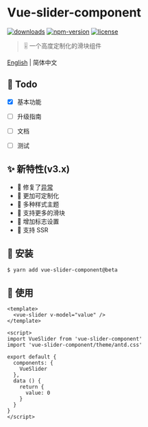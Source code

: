 # Vue-slider-component

[![downloads](https://img.shields.io/npm/dt/vue-slider-component.svg)](https://www.npmjs.com/package/vue-slider-component)
[![npm-version](https://img.shields.io/npm/v/vue-slider-component.svg)](https://www.npmjs.com/package/vue-slider-component)
[![license](https://img.shields.io/npm/l/express.svg)]()

> 🎚 一个高度定制化的滑块组件

[English](https://github.com/NightCatSama/vue-slider-component/blob/refactor/README.md) | 简体中文


## 🚴 Todo

- [x] 基本功能
- [ ] 升级指南
- [ ] 文档
- [ ] 测试


## ✨ 新特性(v3.x)
- 🔧 修复了[异常](https://github.com/NightCatSama/vue-slider-component#exceptions)
- 🍖 更加可定制化
- 👗 多种样式主题
- 🐳 支持更多的滑块
- 📌 增加标志设置
- 🎉 支持 SSR


## 🎯 安装
```bash
$ yarn add vue-slider-component@beta
```


## 🚀 使用
```vue
<template>
  <vue-slider v-model="value" />
</template>

<script>
import VueSlider from 'vue-slider-component'
import 'vue-slider-component/theme/antd.css'

export default {
  components: {
    VueSlider
  },
  data () {
    return {
      value: 0
    }
  }
}
</script>
```